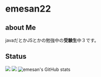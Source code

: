 # emesan22
## about Me
javaだとかJSとかの勉強中の<b>受験生</b>中３です。
## Status
 ![](http://github-profile-summary-cards.vercel.app/api/cards/profile-details?username=emesan22&theme=github_dark) 
 ![](http://github-profile-summary-cards.vercel.app/api/cards/stats?username=emesan22&theme=github_dark) 
![emesan's GitHub stats](https://github-readme-stats-self-three-47.vercel.app/api?username=emesan22&count_private=true&show_icons=true&theme=github_dark)
